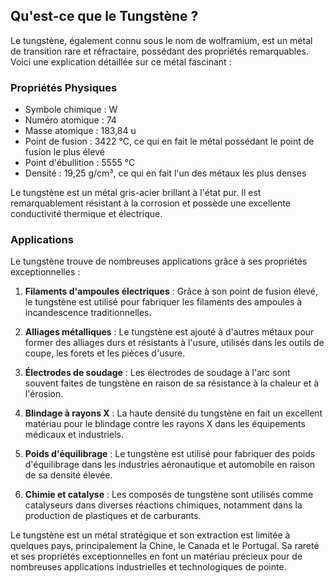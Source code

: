 ## Qu'est-ce que le Tungstène ?

Le tungstène, également connu sous le nom de wolframium, est un métal de transition rare et réfractaire, possédant des propriétés remarquables. Voici une explication détaillée sur ce métal fascinant :

### Propriétés Physiques

- Symbole chimique : W
- Numéro atomique : 74
- Masse atomique : 183,84 u
- Point de fusion : 3422 °C, ce qui en fait le métal possédant le point de fusion le plus élevé
- Point d'ébullition : 5555 °C
- Densité : 19,25 g/cm³, ce qui en fait l'un des métaux les plus denses

Le tungstène est un métal gris-acier brillant à l'état pur. Il est remarquablement résistant à la corrosion et possède une excellente conductivité thermique et électrique.

### Applications

Le tungstène trouve de nombreuses applications grâce à ses propriétés exceptionnelles :

1. **Filaments d'ampoules électriques** : Grâce à son point de fusion élevé, le tungstène est utilisé pour fabriquer les filaments des ampoules à incandescence traditionnelles.

2. **Alliages métalliques** : Le tungstène est ajouté à d'autres métaux pour former des alliages durs et résistants à l'usure, utilisés dans les outils de coupe, les forets et les pièces d'usure.

3. **Électrodes de soudage** : Les électrodes de soudage à l'arc sont souvent faites de tungstène en raison de sa résistance à la chaleur et à l'érosion.

4. **Blindage à rayons X** : La haute densité du tungstène en fait un excellent matériau pour le blindage contre les rayons X dans les équipements médicaux et industriels.

5. **Poids d'équilibrage** : Le tungstène est utilisé pour fabriquer des poids d'équilibrage dans les industries aéronautique et automobile en raison de sa densité élevée.

6. **Chimie et catalyse** : Les composés de tungstène sont utilisés comme catalyseurs dans diverses réactions chimiques, notamment dans la production de plastiques et de carburants.

Le tungstène est un métal stratégique et son extraction est limitée à quelques pays, principalement la Chine, le Canada et le Portugal. Sa rareté et ses propriétés exceptionnelles en font un matériau précieux pour de nombreuses applications industrielles et technologiques de pointe.